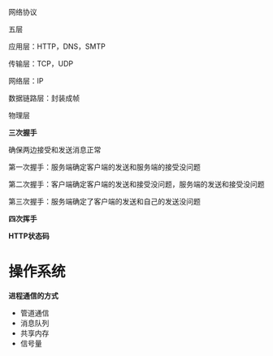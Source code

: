 网络协议

五层

应用层：HTTP，DNS，SMTP

传输层：TCP，UDP

网络层：IP

数据链路层：封装成帧

物理层



**三次握手**

确保两边接受和发送消息正常

第一次握手：服务端确定客户端的发送和服务端的接受没问题

第二次握手：客户端确定客户端的发送和接受没问题，服务端的发送和接受没问题

第三次握手：服务端确定了客户端的发送和自己的发送没问题



**四次挥手**



**HTTP状态码**



# 操作系统



**进程通信的方式**

* 管道通信
* 消息队列
* 共享内存
* 信号量